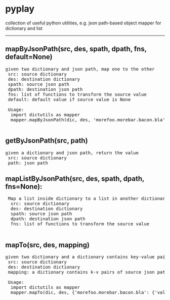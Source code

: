 # pyplay
collection of useful python utilities, e.g. json path-based object mapper for dictionary and list

---
## mapByJsonPath(src, des, spath, dpath, fns, default=None)
 <pre>
given two dictionary and json path, map one to the other
 src: source dictionary
 des: destination dictionary
 spath: source json path
 dpath: destination json path
 fns: list of functions to transform the source value
 default: default value if source value is None
 
 Usage:
  import dictutils as mapper
  mapper.mapByJsonPath(dic, des, 'morefoo.morebar.bacon.bla', 'spam.des.df', [str.upper, str.split, '_'.join])
 </pre>
 
## getByJsonPath(src, path)
<pre>
given a dictionary and json path, return the value
 src: source dictionary
 path: json path
</pre> 

## mapListByJsonPath(src, des, spath, dpath, fns=None):
 <pre>
 Map a list inside dictionary to a list in another dictionary
  src: source dictionary
  des: destination dictionary
  spath: source json path
  dpath: destination json path
  fns: list of functions to transform the source value 
 </pre>

## mapTo(src, des, mapping)
<pre>
given two dictionary and a dictionary contains key-value pairs of json path, map one to the other
 src: source dictionary
 des: destination dictionary
 mapping: a dictionary contains k-v pairs of source json path and destination json path
 
 Usage:
  import dictutils as mapper
  mapper.mapTo(dic, des, {'morefoo.morebar.bacon.bla': {'value':'spam.des.df', 'fns': [str.upper, str.split, '_'.join], 'default': 'FUND_MANAGER'})
 </pre>
